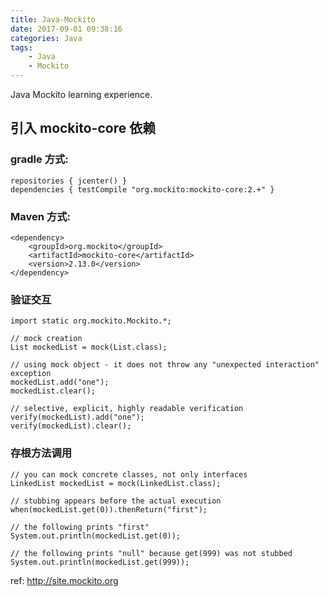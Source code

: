 ```yaml
---
title: Java-Mockito
date: 2017-09-01 09:38:16
categories: Java
tags:
    - Java
    - Mockito
---
```


Java Mockito learning experience.

<!-- more -->

## 引入 mockito-core 依赖

### gradle 方式:
```
repositories { jcenter() }
dependencies { testCompile "org.mockito:mockito-core:2.+" }
```

### Maven 方式:
```
<dependency>
    <groupId>org.mockito</groupId>
    <artifactId>mockito-core</artifactId>
    <version>2.13.0</version>
</dependency>
```

### 验证交互

```
import static org.mockito.Mockito.*;

// mock creation
List mockedList = mock(List.class);

// using mock object - it does not throw any "unexpected interaction" exception
mockedList.add("one");
mockedList.clear();

// selective, explicit, highly readable verification
verify(mockedList).add("one");
verify(mockedList).clear();
```

### 存根方法调用

```
// you can mock concrete classes, not only interfaces
LinkedList mockedList = mock(LinkedList.class);

// stubbing appears before the actual execution
when(mockedList.get(0)).thenReturn("first");

// the following prints "first"
System.out.println(mockedList.get(0));

// the following prints "null" because get(999) was not stubbed
System.out.println(mockedList.get(999));
```

ref:
http://site.mockito.org

